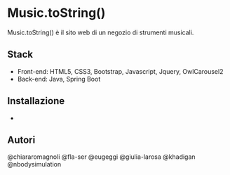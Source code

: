 # Music.toString()
Music.toString() è il sito web di un negozio di strumenti musicali.

## Stack
- Front-end: HTML5, CSS3, Bootstrap, Javascript, Jquery, OwlCarousel2
- Back-end: Java, Spring Boot

## Installazione
- 


## Autori
@chiararomagnoli
@fla-ser
@eugeggi
@giulia-larosa
@khadigan
@nbodysimulation
